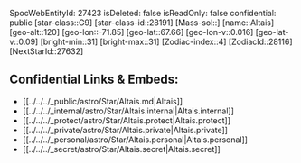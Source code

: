 ﻿---
location: [67.66,71.85,120]
type: Star
tags:
- astro/Star

---
SpocWebEntityId: 27423
isDeleted: false
isReadOnly: false
confidential: public
[star-class::G9]
[star-class-id::28191]
[Mass-sol::]
[name::Altais]
[geo-alt::120]
[geo-lon::-71.85]
[geo-lat::67.66]
[geo-lon-v::0.016]
[geo-lat-v::0.09]
[bright-min::31]
[bright-max::31]
[Zodiac-index::4]
[ZodiacId::28116]
[NextStarId::27632]



## Confidential Links & Embeds: 
- [[../../../_public/astro/Star/Altais.md|Altais]] 
- [[../../../_internal/astro/Star/Altais.internal|Altais.internal]] 
- [[../../../_protect/astro/Star/Altais.protect|Altais.protect]] 
- [[../../../_private/astro/Star/Altais.private|Altais.private]] 
- [[../../../_personal/astro/Star/Altais.personal|Altais.personal]] 
- [[../../../_secret/astro/Star/Altais.secret|Altais.secret]]

